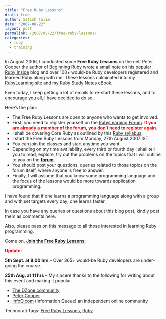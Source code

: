 ```yaml
---
title: "Free Ruby Lessons"
draft: true
author: Satish Talim
date: "2007-08-22"
layout: post
permalink: /2007/08/22/free-ruby-lessons/
categories:
  - ruby
  - training
---
```

<div>
  <p>
    In August 2006, I conducted some <strong>Free Ruby Lessons</strong> on the net. Peter Cooper the author of <a href="http://rubylearning.com/blog/2007/03/28/beginning-ruby/">Beginning Ruby</a> wrote a small note on his popular <a href="http://www.rubyinside.com/free-ruby-lessons-from-satish-talim-210.html">Ruby Inside</a> blog and over 100+ would-be Ruby developers registered and learned Ruby along with me. These lessons culminated into my <a href="http://rubylearning.com/">RubyLearning</a> site and my <a href="http://rubylearning.com/download/downloads.html">Ruby Study Notes eBook</a>.
  </p>
  
  <p>
    Even today, I keep getting a lot of emails to re-start these lessons, and to encourage you all, I have decided to do so.
  </p>
  
  <p>
    Here&#8217;s the plan:
  </p>
  
  <ul>
    <li>
      The Free Ruby Lessons are open to anyone who wants to get involved.
    </li>
    <li>
      First, you need to register yourself on the <a href="http://www.rubylearning.com/forum/index.php">RubyLearning Forum</a>. <strong><span style="color:red;">If you are already a member of the forum, you don&#8217;t need to register again.</span></strong>
    </li>
    <li>
      I shall be covering Core Ruby as outlined by this <a href="http://rubylearning.com/satishtalim/tutorial.html">Ruby syllabus</a>.
    </li>
    <li>
      I start the Free Ruby Lessons from Monday, 27th August 2007 IST.
    </li>
    <li>
      You can join the classes and start anytime you want.
    </li>
    <li>
      Depending on my time availability, every third or fourth day I shall tell you to read, explore, try out the problems on the topics that I will outline to you on the <strong><a href="http://www.rubylearning.com/forum/viewtopic.php?t=29">forum</a></strong>.
    </li>
    <li>
      You should post your questions, queries related to those topics on the forum itself, where anyone is free to answer.
    </li>
    <li>
      Finally, I will assume that you know some programming language and the focus of the lessons would be more towards application programming.
    </li>
  </ul>
  
  <p>
    I have found that if one learns a programming language along with a group and with set targets every day; one learns faster.
  </p>
  
  <p>
    In case you have any queries or questions about this blog post, kindly post them as comments here.
  </p>
  
  <p>
    Also, please pass on this message to all those interested in learning Ruby programming.
  </p>
  
  <p>
    Come on, <strong><a href="http://www.rubylearning.com/forum/viewtopic.php?t=29">Join the Free Ruby Lessons</a></strong>.
  </p>
  
  <p>
    <strong><span style="color:red;">Update:</span></strong>
  </p>
  
  <p>
    <strong>5th Sept. at 8.00 hrs</strong> &#8211; Over 365+ would-be Ruby developers are under-going the course.
  </p>
  
  <p>
    <strong>25th Aug. at 11 hrs</strong> &#8211; My sincere thanks to the following for writing about this event and making it popular.
  </p>
  
  <ul>
    <li>
      <a href="http://www.dzone.com/links/free_ruby_lessons.html">The DZone community</a>
    </li>
    <li>
      <a href="http://www.rubyinside.com/free-ruby-lessons-from-monday-27th-august-588.html">Peter Cooper</a>
    </li>
    <li>
      <a href="http://www.infoq.com/news/2007/08/rubylearning-online-tutorial">InfoQ.com</a> (Information Queue) an independent online community
    </li>
  </ul>
</div>

Technorati Tags: <a href="http://technorati.com/tag/Free+Ruby+Lessons" rel="tag">Free Ruby Lessons</a>, <a href="http://technorati.com/tag/Ruby" rel="tag">Ruby</a>
